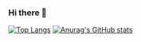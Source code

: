 ### Hi there 👋

<!--
**tommy16102/tommy16102** is a ✨ _special_ ✨ repository because its `README.md` (this file) appears on your GitHub profile.

Here are some ideas to get you started:

- 🔭 I’m currently working on ...
- 🌱 I’m currently learning ...
- 👯 I’m looking to collaborate on ...
- 🤔 I’m looking for help with ...
- 💬 Ask me about ...
- 📫 How to reach me: ...
- 😄 Pronouns: ...
- ⚡ Fun fact: ...
-->

[![Top Langs](https://github-readme-stats.vercel.app/api/top-langs/?username=tommy16102)](https://github.com/tommy16102/github-readme-stats)
[![Anurag's GitHub stats](https://github-readme-stats.vercel.app/api?username=tommy16102)](https://github.com/tommy16102/github-readme-stats)




